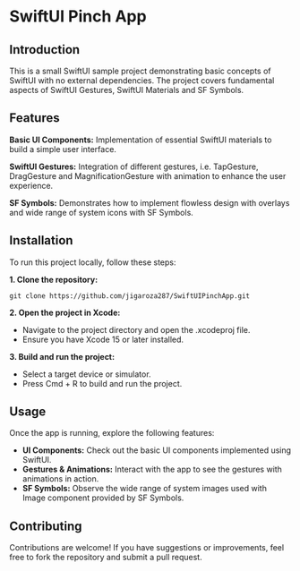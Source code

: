 # **SwiftUI Pinch App**


## **Introduction**

This is a small SwiftUI sample project demonstrating basic concepts of SwiftUI with no external dependencies. The project covers fundamental aspects of SwiftUI Gestures, SwiftUI Materials and SF Symbols.

## **Features**

**Basic UI Components:** Implementation of essential SwiftUI materials to build a simple user interface.

**SwiftUI Gestures:** Integration of different gestures, i.e. TapGesture, DragGesture and MagnificationGesture with animation to enhance the user experience.

**SF Symbols:** Demonstrates how to implement flowless design with overlays and wide range of system icons with SF Symbols.

## Installation
To run this project locally, follow these steps:

**1. Clone the repository:**

`git clone https://github.com/jigaroza287/SwiftUIPinchApp.git`

**2. Open the project in Xcode:**

- Navigate to the project directory and open the .xcodeproj file.
- Ensure you have Xcode 15 or later installed.

**3. Build and run the project:**

- Select a target device or simulator.
- Press Cmd + R to build and run the project.
  
## Usage
Once the app is running, explore the following features:

- **UI Components:** Check out the basic UI components implemented using SwiftUI.
- **Gestures & Animations:** Interact with the app to see the gestures with animations in action.
- **SF Symbols:** Observe the wide range of system images used with Image component provided by SF Symbols.
  
## Contributing
Contributions are welcome! If you have suggestions or improvements, feel free to fork the repository and submit a pull request.
